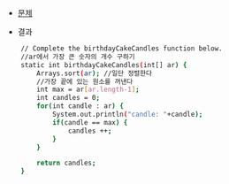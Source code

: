 - [문제](https://www.hackerrank.com/challenges/birthday-cake-candles/problem?h_r=next-challenge&h_v=zen)

- 결과
```sh
    // Complete the birthdayCakeCandles function below.
    //ar에서 가장 큰 숫자의 개수 구하기
    static int birthdayCakeCandles(int[] ar) {
        Arrays.sort(ar); //일단 정렬한다
        //가장 끝에 있는 원소를 꺼낸다
        int max = ar[ar.length-1];
        int candles = 0;
        for(int candle : ar) {
            System.out.println("candle: "+candle);
            if(candle == max) {
                candles ++;
            }
        }

        return candles;
    }
```
